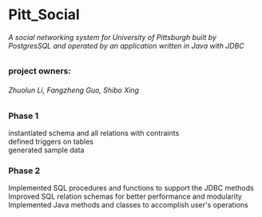 # Pitt_Social  <br> 

###### A social networking system for University of Pittsburgh built by PostgresSQL and operated by an application written in Java with JDBC  <br>
### project owners:  <br>
###### Zhuolun Li, Fangzheng Guo, Shibo Xing

### Phase 1
instantiated schema and all relations with contraints\
defined triggers on tables\
generated sample data 

### Phase 2
Implemented SQL procedures and functions to support the JDBC methods\
Improved SQL relation schemas for better performance and modularity\
Implemented Java methods and classes to accomplish user's operations



